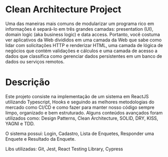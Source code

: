 # Clean Architecture Project

Uma das maneiras mais comuns de modularizar um programa rico em informações é separá-lo em três grandes camadas: presentation (UI), domain logic (aka business logic) e data access. Portanto, você costuma ver aplicativos da Web divididos em uma camada da Web que sabe como lidar com solicitações HTTP e renderizar HTML, uma camada de lógica de negócios que contém validações e cálculos e uma camada de acesso a dados que classifica como gerenciar dados persistentes em um banco de dados ou serviços remotos.

# Descrição

Este projeto consiste na implementação de um sistema em ReactJS utilizando Typescript, Hooks e seguindo as melhores metodologias do mercado como CI/CD e como fazer para manter nosso código sempre limpo, organizado e bem estruturado. Alguns conteúdos avançados foram utilizados como: Design Patterns, Clean Architecture, SOLID, DRY, KISS, YAGNI e TDD. 

O sistema possui: Login, Cadastro, Lista de Enquetes, Responder uma Enquete e Resultado da Enquete.

Libs utilizadas: Git, Jest, React Testing Library, Cypress

